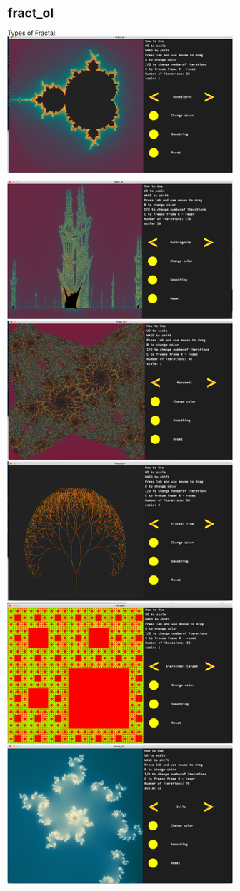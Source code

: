 # fract_ol

Types of Fractal:
<img src = "https://github.com/olesgedz/fract_ol/blob/master/images/Screen%20Shot%202019-03-02%20at%2021.57.10.png?raw=false"/>

<img src = "https://github.com/olesgedz/fract_ol/blob/master/images/Screen%20Shot%202019-03-02%20at%2021.57.42.png?raw=false"/>

<img src = "https://github.com/olesgedz/fract_ol/blob/master/images/Screen%20Shot%202019-03-02%20at%2021.59.42.png?raw=false"/>

<img src = "https://github.com/olesgedz/fract_ol/blob/master/images/Screen%20Shot%202019-03-02%20at%2022.00.24.png?raw=false"/>

<img src = "https://github.com/olesgedz/fract_ol/blob/master/images/Screen%20Shot%202019-03-02%20at%2022.00.08.png?raw=false"/>

<img src = "https://github.com/olesgedz/fract_ol/blob/master/images/Screen%20Shot%202019-03-02%20at%2022.09.28.png?raw=false"/>
